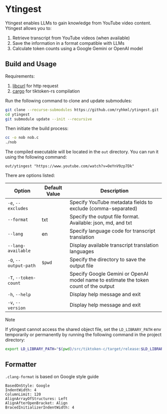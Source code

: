 # Ytingest

Ytingest enables LLMs to gain knowledge from YouTube video content. Ytingest allows you to:

1. Retrieve transcript from YouTube videos (when available)
1. Save the information in a format compatible with LLMs
1. Calculate token counts using a Google Gemini or OpenAI model

## Build and Usage

Requirements:

1. [libcurl](https://curl.se/libcurl) for http request
1. [cargo](https://www.rust-lang.org/tools/install) for tiktoken-rs compilation

Run the following command to clone and update submodules:

```sh
git clone --recurse-submodules https://github.com/ryhkml/ytingest.git
cd ytingest
git submodule update --init --recursive
```

Then initiate the build process:

```sh
cc -o nob nob.c
./nob
```

The compiled executable will be located in the `out` directory. You can run it using the following command:

```
out/ytingest "https://www.youtube.com/watch?v=OeYnV9zp7Dk"
```

There are options listed:

| Option                | Default Value | Description                                                                          |
| --------------------- | ------------- | ------------------------------------------------------------------------------------ |
| `-e`, `--excludes`    |               | Specify YouTube metadata fields to exclude (comma-separated)                         |
| `--format`            | txt           | Specify the output file format. Available: json, md, and txt                         |
| `--lang`              | en            | Specify language code for transcript translation                                     |
| `--lang-available`    |               | Display available transcript translation languages                                   |
| `-O`, `--output-path` | `$pwd`        | Specify the directory to save the output file                                        |
| `-T`, `--token-count` |               | Specify Google Gemini or OpenAI model name to estimate the token count of the output |
| `-h`, `--help`        |               | Display help message and exit                                                        |
| `-v`, `--version`     |               | Display help message and exit                                                        |

> [!NOTE]
>
> If ytingest cannot access the shared object file, set the `LD_LIBRARY_PATH` env temporarily or permanently by running the following command in the project directory:
>
> ```sh
> export LD_LIBRARY_PATH="$(pwd)/src/tiktoken-c/target/release:$LD_LIBRARY_PATH"
> ```

## Formatter

`.clang-format` is based on Google style guide

```
BasedOnStyle: Google
IndentWidth: 4
ColumnLimit: 120
AlignArrayOfStructures: Left
AlignAfterOpenBracket: Align
BracedInitializerIndentWidth: 4
```
